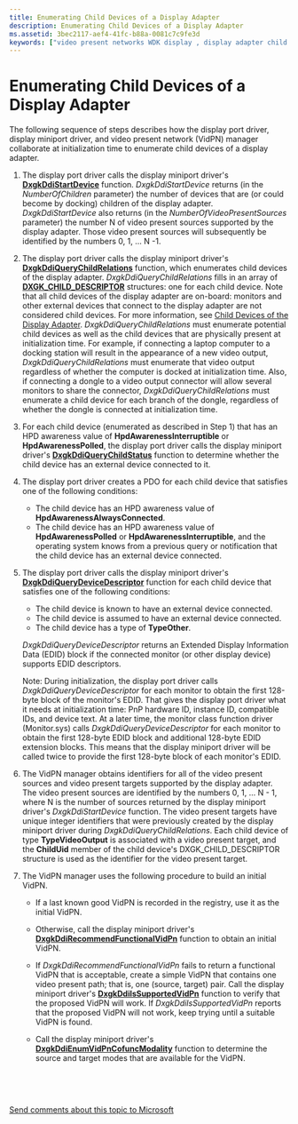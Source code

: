 ```yaml
---
title: Enumerating Child Devices of a Display Adapter
description: Enumerating Child Devices of a Display Adapter
ms.assetid: 3bec2117-aef4-41fc-b88a-0081c7c9fe3d
keywords: ["video present networks WDK display , display adapter child devices", "VidPN WDK display , display adapter child devices", "child devices WDK video present network", "display adapter child devices WDK video present network", "enumerating child devices WDK video present network"]
---
```


# Enumerating Child Devices of a Display Adapter


The following sequence of steps describes how the display port driver, display miniport driver, and video present network (VidPN) manager collaborate at initialization time to enumerate child devices of a display adapter.

1.  The display port driver calls the display miniport driver's [**DxgkDdiStartDevice**](https://msdn.microsoft.com/library/windows/hardware/ff560775) function. *DxgkDdiStartDevice* returns (in the *NumberOfChildren* parameter) the number of devices that are (or could become by docking) children of the display adapter. *DxgkDdiStartDevice* also returns (in the *NumberOfVideoPresentSources* parameter) the number N of video present sources supported by the display adapter. Those video present sources will subsequently be identified by the numbers 0, 1, ... N -1.

2.  The display port driver calls the display miniport driver's [**DxgkDdiQueryChildRelations**](https://msdn.microsoft.com/library/windows/hardware/ff559750) function, which enumerates child devices of the display adapter. *DxgkDdiQueryChildRelations* fills in an array of [**DXGK\_CHILD\_DESCRIPTOR**](https://msdn.microsoft.com/library/windows/hardware/ff561001) structures: one for each child device. Note that all child devices of the display adapter are on-board: monitors and other external devices that connect to the display adapter are not considered child devices. For more information, see [Child Devices of the Display Adapter](child-devices-of-the-display-adapter.md). *DxgkDdiQueryChildRelations* must enumerate potential child devices as well as the child devices that are physically present at initialization time. For example, if connecting a laptop computer to a docking station will result in the appearance of a new video output, *DxgkDdiQueryChildRelations* must enumerate that video output regardless of whether the computer is docked at initialization time. Also, if connecting a dongle to a video output connector will allow several monitors to share the connector, *DxgkDdiQueryChildRelations* must enumerate a child device for each branch of the dongle, regardless of whether the dongle is connected at initialization time.

3.  For each child device (enumerated as described in Step 1) that has an HPD awareness value of **HpdAwarenessInterruptible** or **HpdAwarenessPolled**, the display port driver calls the display miniport driver's [**DxgkDdiQueryChildStatus**](https://msdn.microsoft.com/library/windows/hardware/ff559754) function to determine whether the child device has an external device connected to it.

4.  The display port driver creates a PDO for each child device that satisfies one of the following conditions:
    -   The child device has an HPD awareness value of **HpdAwarenessAlwaysConnected**.
    -   The child device has an HPD awareness value of **HpdAwarenessPolled** or **HpdAwarenessInterruptible**, and the operating system knows from a previous query or notification that the child device has an external device connected.

5.  The display port driver calls the display miniport driver's [**DxgkDdiQueryDeviceDescriptor**](https://msdn.microsoft.com/library/windows/hardware/ff559761) function for each child device that satisfies one of the following conditions:

    -   The child device is known to have an external device connected.
    -   The child device is assumed to have an external device connected.
    -   The child device has a type of **TypeOther**.

    *DxgkDdiQueryDeviceDescriptor* returns an Extended Display Information Data (EDID) block if the connected monitor (or other display device) supports EDID descriptors.

    Note: During initialization, the display port driver calls *DxgkDdiQueryDeviceDescriptor* for each monitor to obtain the first 128-byte block of the monitor's EDID. That gives the display port driver what it needs at initialization time: PnP hardware ID, instance ID, compatible IDs, and device text. At a later time, the monitor class function driver (Monitor.sys) calls *DxgkDdiQueryDeviceDescriptor* for each monitor to obtain the first 128-byte EDID block and additional 128-byte EDID extension blocks. This means that the display miniport driver will be called twice to provide the first 128-byte block of each monitor's EDID.

6.  The VidPN manager obtains identifiers for all of the video present sources and video present targets supported by the display adapter. The video present sources are identified by the numbers 0, 1, ... N - 1, where N is the number of sources returned by the display miniport driver's *DxgkDdiStartDevice* function. The video present targets have unique integer identifiers that were previously created by the display miniport driver during *DxgkDdiQueryChildRelations*. Each child device of type **TypeVideoOutput** is associated with a video present target, and the **ChildUid** member of the child device's DXGK\_CHILD\_DESCRIPTOR structure is used as the identifier for the video present target.

7.  The VidPN manager uses the following procedure to build an initial VidPN.
    -   If a last known good VidPN is recorded in the registry, use it as the initial VidPN.

    -   Otherwise, call the display miniport driver's [**DxgkDdiRecommendFunctionalVidPn**](https://msdn.microsoft.com/library/windows/hardware/ff559775) function to obtain an initial VidPN.

    -   If *DxgkDdiRecommendFunctionalVidPn* fails to return a functional VidPN that is acceptable, create a simple VidPN that contains one video present path; that is, one (source, target) pair. Call the display miniport driver's [**DxgkDdiIsSupportedVidPn**](https://msdn.microsoft.com/library/windows/hardware/ff559684) function to verify that the proposed VidPN will work. If *DxgkDdiIsSupportedVidPn* reports that the proposed VidPN will not work, keep trying until a suitable VidPN is found.

    -   Call the display miniport driver's [**DxgkDdiEnumVidPnCofuncModality**](https://msdn.microsoft.com/library/windows/hardware/ff559649) function to determine the source and target modes that are available for the VidPN.

 

 

[Send comments about this topic to Microsoft](mailto:wsddocfb@microsoft.com?subject=Documentation%20feedback%20[display\display]:%20Enumerating%20Child%20Devices%20of%20a%20Display%20Adapter%20%20RELEASE:%20%282/10/2017%29&body=%0A%0APRIVACY%20STATEMENT%0A%0AWe%20use%20your%20feedback%20to%20improve%20the%20documentation.%20We%20don't%20use%20your%20email%20address%20for%20any%20other%20purpose,%20and%20we'll%20remove%20your%20email%20address%20from%20our%20system%20after%20the%20issue%20that%20you're%20reporting%20is%20fixed.%20While%20we're%20working%20to%20fix%20this%20issue,%20we%20might%20send%20you%20an%20email%20message%20to%20ask%20for%20more%20info.%20Later,%20we%20might%20also%20send%20you%20an%20email%20message%20to%20let%20you%20know%20that%20we've%20addressed%20your%20feedback.%0A%0AFor%20more%20info%20about%20Microsoft's%20privacy%20policy,%20see%20http://privacy.microsoft.com/default.aspx. "Send comments about this topic to Microsoft")




